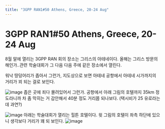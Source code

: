 ```yaml
---
title: "3GPP RAN1#50 Athens, Greece, 20-24 Aug"
---
```

# 3GPP RAN1#50 Athens, Greece, 20-24 Aug

8월 말에 열리는 3GPP RAN 회의 장소는 그리스의 아테네이다. 올해는 그리스 방문의 해인가..관련 학술대회가 그 다음 다음 주에 같은 장소에서 열린다.

워낙 땅덩어리가 좁아서 그런가, 지도상으로 보면 아테네 공항에서 아테네 시가까지의 거리가 꾀 되는 걸로 보인다.

![image](f08cb90d3dc34645ee485faab6129678.gif)
좁은 곳에 죄다 몰려있어서 그런가. 공항에서 아래 그림의 호텔까지 35km 정도라니까 차 좀 막히는 거 감안해서 40분 정도 거리쯤 되나보다. (택시비가 25 유로라는데 과연?)

![image](9069895499fa109656c1f8329897854c.gif)
아래는 학술대회가 열리는 힐튼 호텔이다. 윗 그림의 호텔이 좌측 하단에 있으니 생각보다 거리가 꽤 되 보인다. 
![image](749a78d3f8422ed1986c462c17e8688d.gif)


